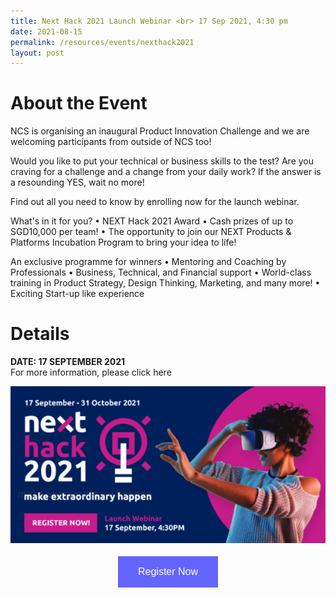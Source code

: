 ```yaml
---
title: Next Hack 2021 Launch Webinar <br> 17 Sep 2021, 4:30 pm
date: 2021-08-15
permalink: /resources/events/nexthack2021
layout: post
---
```

# About the Event
NCS is organising an inaugural Product Innovation Challenge and we are welcoming participants from outside of NCS too!

Would you like to put your technical or business skills to the test? Are you craving for a challenge and a change from your daily work? If the answer is a resounding YES, wait no more!

Find out all you need to know by enrolling now for the launch webinar.

What's in it for you?
•	NEXT Hack 2021 Award
•	Cash prizes of up to SGD10,000 per team!
•	The opportunity to join our NEXT Products &amp; Platforms Incubation Program to bring your idea to life!

An exclusive programme for winners
•	Mentoring and Coaching by Professionals
•	Business, Technical, and Financial support
•	World-class training in Product Strategy, Design Thinking, Marketing, and many more!
•	Exciting Start-up like experience


# Details
**DATE: 17 SEPTEMBER 2021**<br>For more information, please click <a target="_blank">here</a>

![NEXTHack2021](/images/events/events/NEXTHack2021.png)

<style>
#register {
  background-color: #0000ff;
  border: none;
  color: white;
  padding: 16px 32px;
  text-align: center;
  font-size: 16px;
  margin: 4px 2px;
  opacity: 0.6;
  transition: 0.3s;
  display: inline-block;
  text-decoration: none;
  cursor: pointer;
}
</style>

<center><a target="_blank" href="https://form.jotform.com/212518958648066"><button id="register" class="btn">Register Now</button></a></center>